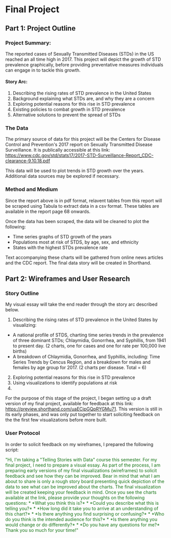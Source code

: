 # Final Project 

## Part 1: Project Outline 

### Project Summary: 
The reported cases of Sexually Transmitted Diseases (STDs) in the US reached an all time high in 2017. This project will depict the growth of STD prevalence graphically, before providing preventative measures individuals can engage in to tackle this growth. 

#### Story Arc: 

1. Describing the rising rates of STD prevalence in the United States 
2. Background explaining what STDs are, and why they are a concern
3. Exploring potential reasons for this rise in STD prevalence 
4. Existing policies to combat growth in STD prevalence 
5. Alternative solutions to prevent the spread of STDs

### The Data 

The primary source of data for this project will be the Centers for Disease Control and Prevention's 2017 report on Sexually Transmitted Disease Surveillance. It is publically accessible at this link: https://www.cdc.gov/std/stats17/2017-STD-Surveillance-Report_CDC-clearance-9.10.18.pdf   

This data will be used to plot trends in STD growth over the years. Additional data sources may be explored if necessary. 

### Method and Medium

Since the report above is in pdf format, relavent tables from this report will be scraped using Tabula to extract data in a csv format. These tables are available in the report page 68 onwards.  

Once the data has been scraped, the data will be cleaned to plot the following: 
+ Time series graphs of STD growth of the years 
+ Populations most at risk of STDS, by age, sex, and ethnicity
+ States with the highest STDs prevalence rate  

Text accompanying these charts will be gathered from online news articles and the CDC report. The final data story will be created in Shorthand. 

## Part 2: Wireframes and User Research 

### Story Outline 

My visual essay will take the end reader through the story arc described below. 

1. Describing the rising rates of STD prevalence in the United States by visualizing: 
  + A national profile of STDS, charting time series trends in the prevalence of three dominant STDs; Chlaymidia, Gonorrhea, and Syphillis, from 1941 to present day. (2 charts, one for cases and one for rate per 100,000 live births) 
  + A breakdown of Chlaymidia, Gonorrhea, and Syphillis, including: Time Series Trends by Cencus Region, and a breakdown for males and females by age group for 2017. (2 charts per disease. Total = 6)
2. Exploring potential reasons for this rise in STD prevalence
3. Using visualizations to identify populations at risk 
4. 


For the purpose of this stage of the project, I began setting up a draft version of my final project, available for feedback at this link: 
https://preview.shorthand.com/uaECjpGQpRYGMu71. This version is still in its early phases, and was only put together to start soliciting feedback on the the first few visualizations before more built. 

### User Protocol 

In order to solicit feedback on my wireframes, I prepared the following script: 

<font color="#157515">
"Hi, I'm taking a "Telling Stories with Data" course this semester. For my final project, I need to prepare a visual essay. As part of the process, I am preparing early versions of my final visualizations (wireframes) to solicit feedback and see how they can be improved. Bear in mind that what I am about to share is only a rough story board presenting quick depiction of the data to see what can be improved about the charts. The final visualization will be created keeping your feedback in mind. Once you see the charts available at the link, please provide your thoughts on the following questions: 
* *What you think this is?*
* *Could you describe what this is telling you?*
* *How long did it take you to arrive at an understanding of this chart?*
* *Is there anything you find surprising or confusing?*
* *Who do you think is the intended audience for this?*
* *Is there anything you would change or do differently?*
* *Do you have any questions for me?*
Thank you so much for your time!"
<font>






